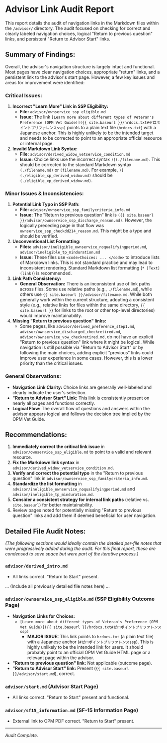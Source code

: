 # Advisor Link Audit Report

This report details the audit of navigation links in the Markdown files within the `/advisor/` directory. The audit focused on checking for correct and clearly labeled navigation choices, logical "Return to previous question" links, and persistent "Return to Advisor Start" links.

## Summary of Findings:

Overall, the advisor's navigation structure is largely intact and functional. Most pages have clear navigation choices, appropriate "return" links, and a persistent link to the advisor's start page. However, a few key issues and areas for improvement were identified:

### Critical Issues:
1.  **Incorrect "Learn More" Link in SSP Eligibility:**
    *   **File:** `advisor/ownservice_ssp_eligible.md`
    *   **Issue:** The link `[Learn more about different types of Veteran's Preference (OPM Vet Guide)]({{ site.baseurl }}/hrdocs.txt#ゼロポイントプリファレンスssp)` points to a plain text file (`hrdocs.txt`) with a Japanese anchor. This is highly unlikely to be the intended target and needs to be corrected to point to an appropriate official resource or internal page.
2.  **Invalid Markdown Link Syntax:**
    *   **File:** `advisor/derived_widow_vetservice_condition.md`
    *   **Issue:** Choice links use the incorrect syntax `)](./filename.md)`. This should be corrected to the standard Markdown syntax `(./filename.md)` or `(filename.md)`. For example, `)](./eligible_xp_derived_widow.md)` should be `(./eligible_xp_derived_widow.md)`.

### Minor Issues & Inconsistencies:
1.  **Potential Link Typo in SSP Path:**
    *   **File:** `advisor/ownservice_ssp_familycriteria_info.md`
    *   **Issue:** The "Return to previous question" link is `({{ site.baseurl }}/advisor/ownservice_ssp_discharge_reason.md)`. However, the logically preceding page in that flow was `ownservice_ssp_checkdd214_reason.md`. This might be a typo and should be verified.
2.  **Unconventional List Formatting:**
    *   **Files:** `advisor/ineligible_ownservice_noqualifyingperiod.md`, `advisor/ineligible_tp_minduration.md`
    *   **Issue:** These files use `<code>Choices: ... </code>` to introduce lists of Markdown links. This is not standard practice and may lead to inconsistent rendering. Standard Markdown list formatting (`* [Text](link)`) is recommended.
3.  **Link Path Consistency:**
    *   **General Observation:** There is an inconsistent use of link paths across files. Some use relative paths (e.g., `./filename.md`), while others use `{{ site.baseurl }}/advisor/filename.md`. While both generally work within the current structure, adopting a consistent style (e.g., relative links for files within the same directory, `{{ site.baseurl }}` for links to the root or other top-level directories) would improve maintainability.
4.  **Missing "Return to previous question" links:**
    *   Some pages, like `advisor/derived_preference_step1.md`, `advisor/ownservice_discharged_checkretired.md`, `advisor/ownservice_vow_checkretired.md`, do not have an explicit "Return to previous question" link where it might be logical. While navigation is still possible via "Return to Advisor Start" or by following the main choices, adding explicit "previous" links could improve user experience in some cases. However, this is a lower priority than the critical issues.

### General Observations:
- **Navigation Link Clarity:** Choice links are generally well-labeled and clearly indicate the user's selection.
- **"Return to Advisor Start" Link:** This link is consistently present on nearly all pages and functions correctly.
- **Logical Flow:** The overall flow of questions and answers within the advisor appears logical and follows the decision tree implied by the OPM Vet Guide.

## Recommendations:
1.  **Immediately correct the critical link issue** in `advisor/ownservice_ssp_eligible.md` to point to a valid and relevant resource.
2.  **Fix the Markdown link syntax** in `advisor/derived_widow_vetservice_condition.md`.
3.  **Verify and correct the potential typo** in the "Return to previous question" link in `advisor/ownservice_ssp_familycriteria_info.md`.
4.  **Standardize the list formatting** in `advisor/ineligible_ownservice_noqualifyingperiod.md` and `advisor/ineligible_tp_minduration.md`.
5.  **Consider a consistent strategy for internal link paths** (relative vs. `site.baseurl`) for better maintainability.
6.  Review pages noted for potentially missing "Return to previous question" links and add them if deemed beneficial for user navigation.

## Detailed File Audit Notes:

*(The following sections would ideally contain the detailed per-file notes that were progressively added during the audit. For this final report, these are condensed to save space but were part of the iterative process.)*

### `advisor/derived_intro.md`
- All links correct. "Return to Start" present.

... (Include all previously detailed file notes here) ...

### `advisor/ownservice_ssp_eligible.md` (SSP Eligibility Outcome Page)
- **Navigation Links for Choices:**
    - `[Learn more about different types of Veteran's Preference (OPM Vet Guide)]({{ site.baseurl }}/hrdocs.txt#ゼロポイントプリファレンスssp)`
        - **MAJOR ISSUE:** This link points to `hrdocs.txt` (a plain text file) with a Japanese anchor (`#ゼロポイントプリファレンスssp`). This is highly unlikely to be the intended link for users. It should probably point to an official OPM Vet Guide HTML page or a relevant page within the advisor.
- **"Return to previous question" link:** Not applicable (outcome page).
- **"Return to Advisor Start" link:** Present (`{{ site.baseurl }}/advisor/start.md`), correct.

### `advisor/start.md` (Advisor Start Page)
- All links correct. "Return to Start" present and functional.

### `advisor/sf15_information.md` (SF-15 Information Page)
- External link to OPM PDF correct. "Return to Start" present.

---
*Audit Complete.*
